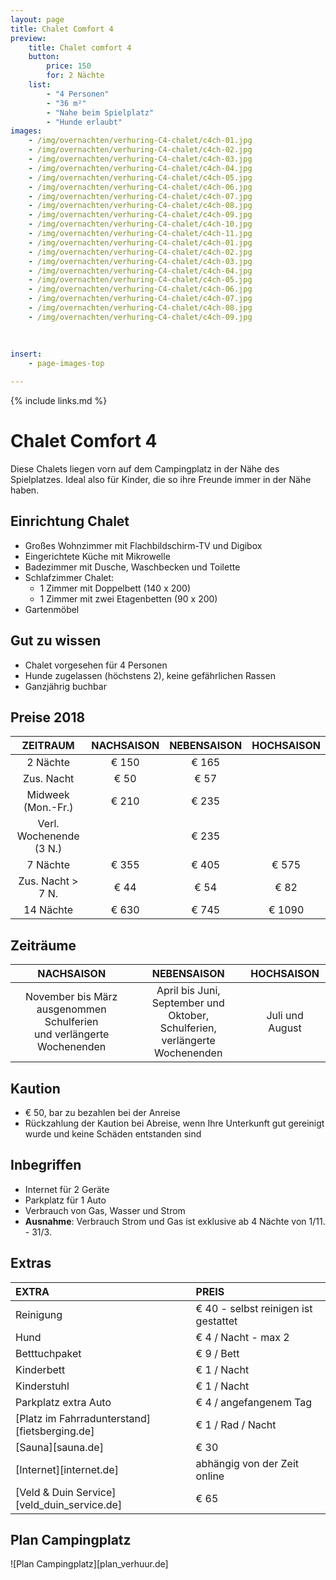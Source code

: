 ```yaml
---
layout: page
title: Chalet Comfort 4 
preview: 
    title: Chalet comfort 4 
    button:
        price: 150
        for: 2 Nächte
    list:
        - "4 Personen"
        - "36 m²"
        - "Nahe beim Spielplatz"
        - "Hunde erlaubt"
images:
    - /img/overnachten/verhuring-C4-chalet/c4ch-01.jpg
    - /img/overnachten/verhuring-C4-chalet/c4ch-02.jpg
    - /img/overnachten/verhuring-C4-chalet/c4ch-03.jpg
    - /img/overnachten/verhuring-C4-chalet/c4ch-04.jpg
    - /img/overnachten/verhuring-C4-chalet/c4ch-05.jpg
    - /img/overnachten/verhuring-C4-chalet/c4ch-06.jpg
    - /img/overnachten/verhuring-C4-chalet/c4ch-07.jpg
    - /img/overnachten/verhuring-C4-chalet/c4ch-08.jpg
    - /img/overnachten/verhuring-C4-chalet/c4ch-09.jpg
    - /img/overnachten/verhuring-C4-chalet/c4ch-10.jpg
    - /img/overnachten/verhuring-C4-chalet/c4ch-11.jpg
    - /img/overnachten/verhuring-C4-chalet/c4ch-01.jpg
    - /img/overnachten/verhuring-C4-chalet/c4ch-02.jpg
    - /img/overnachten/verhuring-C4-chalet/c4ch-03.jpg
    - /img/overnachten/verhuring-C4-chalet/c4ch-04.jpg
    - /img/overnachten/verhuring-C4-chalet/c4ch-05.jpg
    - /img/overnachten/verhuring-C4-chalet/c4ch-06.jpg
    - /img/overnachten/verhuring-C4-chalet/c4ch-07.jpg
    - /img/overnachten/verhuring-C4-chalet/c4ch-08.jpg
    - /img/overnachten/verhuring-C4-chalet/c4ch-09.jpg
    
    
    
insert:
    - page-images-top

---
```


{% include links.md %}

# Chalet Comfort 4 

Diese Chalets liegen vorn auf dem Campingplatz in der Nähe des Spielplatzes. Ideal also für Kinder, die so ihre Freunde immer in der Nähe haben.

## Einrichtung Chalet

- Großes Wohnzimmer mit Flachbildschirm-TV und Digibox
- Eingerichtete Küche mit Mikrowelle
- Badezimmer mit Dusche, Waschbecken und Toilette
- Schlafzimmer Chalet:
    - 1 Zimmer mit Doppelbett (140 x 200)
    - 1 Zimmer mit zwei Etagenbetten (90 x 200) 
- Gartenmöbel
    
## Gut zu wissen

- Chalet vorgesehen für 4 Personen
- Hunde zugelassen (höchstens 2), keine gefährlichen Rassen
- Ganzjährig buchbar

## Preise 2018

ZEITRAUM            | NACHSAISON | NEBENSAISON | HOCHSAISON |
:------------------:|:-----------:|:-------------:|:-----------:|
2 Nächte           |€ 150       |€ 165         |       
Zus. Nacht         |€ 50        |€ 57           |           
Midweek (Mon.-Fr.)   |€ 210        |€ 235          |
Verl. Wochenende (3 N.)   |             |€ 235          |
7 Nächte           |€ 355        |€ 405         | € 575
Zus. Nacht > 7 N.   |€ 44         |€ 54           | € 82
14 Nächte          |€ 630        |€ 745          | € 1090

## Zeiträume

NACHSAISON           |NEBENSAISON      |    HOCHSAISON|
:--------------------:|:-----------------:|:-------------:|
November bis März<br>ausgenommen Schulferien <br>und verlängerte Wochenenden | April bis Juni, <br>September und Oktober, <br>Schulferien, <br>verlängerte Wochenenden   | Juli und August

## Kaution

- € 50, bar zu bezahlen bei der Anreise
- Rückzahlung der Kaution bei Abreise, wenn Ihre Unterkunft gut gereinigt wurde und keine Schäden entstanden sind

## Inbegriffen
- Internet für 2 Geräte
- Parkplatz für 1 Auto
- Verbrauch von Gas, Wasser und Strom
- **Ausnahme**: Verbrauch Strom und Gas ist exklusive ab 4 Nächte von 1/11. - 31/3.  

## Extras

EXTRA               | PREIS 
:-------------------|:-----------|
Reinigung          | € 40 - selbst reinigen ist gestattet
Hund                  | € 4 / Nacht - max 2     
Betttuchpaket         | € 9 / Bett
Kinderbett           | € 1 / Nacht
Kinderstuhl         | € 1 / Nacht
Parkplatz extra Auto  | € 4 / angefangenem Tag
[Platz im Fahrradunterstand][fietsberging.de]| € 1 / Rad / Nacht
[Sauna][sauna.de]   | € 30
[Internet][internet.de]| abhängig von der Zeit online
[Veld & Duin Service][veld_duin_service.de]| € 65


## Plan Campingplatz

![Plan Campingplatz][plan_verhuur.de]